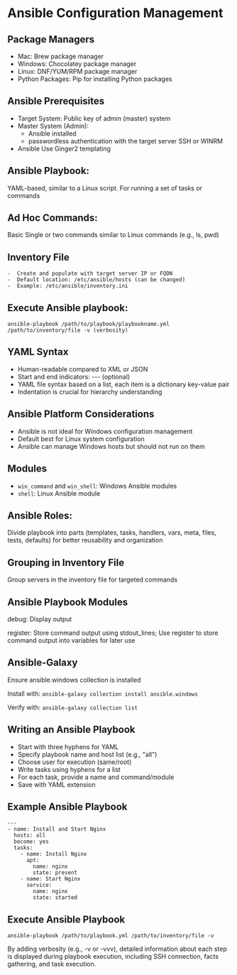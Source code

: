 # Ansible Configuration Management

## Package Managers
-  Mac: Brew package manager
-  Windows: Chocolatey package manager
-  Linux: DNF/YUM/RPM package manager
-  Python Packages: Pip for installing Python packages

## Ansible Prerequisites
-  Target System: Public key of admin (master) system
-  Master System (Admin):
    -  Ansible installed
    -  passwordless authentication with the target server SSH or WINRM
-  Ansible Use Ginger2 templating

## Ansible Playbook:
YAML-based, similar to a Linux script. For running a set of tasks or commands

## Ad Hoc Commands:
Basic Single or two commands similar to Linux commands (e.g., ls, pwd)

## Inventory File
```
-  Create and populate with target server IP or FQDN
-  Default location: /etc/ansible/hosts (can be changed)
-  Example: /etc/ansible/inventory.ini
```
## Execute Ansible playbook:
```
ansible-playbook /path/to/playbook/playbookname.yml /path/to/inventory/file -v (verbosity)
```

## YAML Syntax
-  Human-readable compared to XML or JSON
-  Start and end indicators: --- (optional)
-  YAML file syntax based on a list, each item is a dictionary key-value pair
-  Indentation is crucial for hierarchy understanding

## Ansible Platform Considerations
-  Ansible is not ideal for Windows configuration management
-  Default best for Linux system configuration
-  Ansible can manage Windows hosts but should not run on them

## Modules
-  `win_command` and `win_shell`: Windows Ansible modules
-  `shell`: Linux Ansible module

## Ansible Roles:
Divide playbook into parts (templates, tasks, handlers, vars, meta, files, tests, defaults) for better reusability and organization

## Grouping in Inventory File
Group servers in the inventory file for targeted commands


## Ansible Playbook Modules
debug: Display output

register: Store command output using stdout_lines; Use register to store command output into variables for later use


## Ansible-Galaxy
Ensure ansible.windows collection is installed

Install with: `ansible-galaxy collection install ansible.windows`

Verify with: `ansible-galaxy collection list`

## Writing an Ansible Playbook

-  Start with three hyphens for YAML
-  Specify playbook name and host list (e.g., "all")
-  Choose user for execution (same/root)
-  Write tasks using hyphens for a list
-  For each task, provide a name and command/module
-  Save with YAML extension

## Example Ansible Playbook
```
---
- name: Install and Start Nginx
  hosts: all
  become: yes
  tasks:
    - name: Install Nginx
      apt:
        name: nginx
        state: present
    - name: Start Nginx
      service:
        name: nginx
        state: started
```
## Execute Ansible Playbook
```
ansible-playbook /path/to/playbook.yml /path/to/inventory/file -v
```
By adding verbosity (e.g., -v or -vvv), detailed information about each step is displayed during playbook execution, including SSH connection, facts gathering, and task execution.
